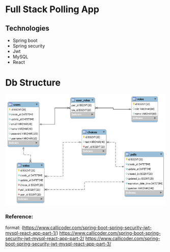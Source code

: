 # Full Stack Polling App

## Technologies
* Spring boot 
* Spring security
* Jwt
* MySQL
* React

# Db Structure
![polling_db](./polling_db.png)


### Reference: 
format: (https://www.callicoder.com/spring-boot-spring-security-jwt-mysql-react-app-part-1/)
https://www.callicoder.com/spring-boot-spring-security-jwt-mysql-react-app-part-2/
https://www.callicoder.com/spring-boot-spring-security-jwt-mysql-react-app-part-3/
